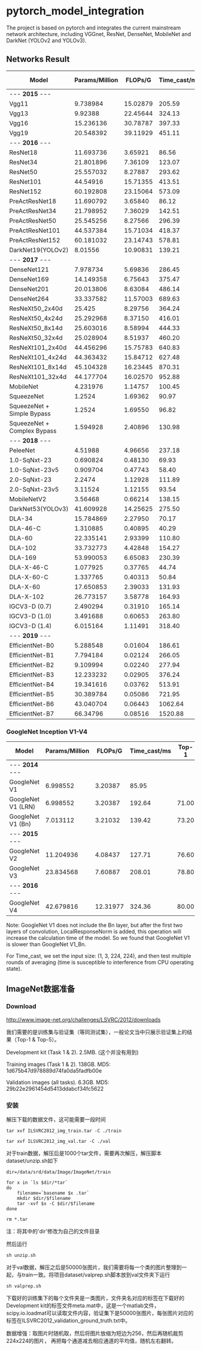 # pytorch_model_integration
The project is based on pytorch and integrates the current mainstream 
network architecture, including VGGnet, ResNet, DenseNet, 
MobileNet and DarkNet (YOLOv2 and YOLOv3).

## Networks Result
| Model       | Params/Million | FLOPs/G  | Time_cast/ms | Top-1 | Top-5 |
| ----------- | -------------- | -------- | ------------ | ----- | ----- |
| --- **2015** --- |
| Vgg11       | 9.738984       | 15.02879  | 205.59       | 70.4  | 89.6  |
| Vgg13       | 9.92388        | 22.45644 | 324.13       | 71.3  | 90.1  |
| Vgg16       | 15.236136      | 30.78787 | 397.33       | 74.4  | 91.9  |
| Vgg19       | 20.548392      | 39.11929 | 451.11       | 74.5  | 92.0  |
| --- **2016** --- |
| ResNet18    | 11.693736      | 3.65921  | 86.56       |       |       |
| ResNet34    | 21.801896      | 7.36109  | 123.07       | 75.81 | 92.6  |
| ResNet50    | 25.557032      | 8.27887  | 293.62       | 77.15 | 93.29 |
| ResNet101   | 44.54916       | 15.71355 | 413.51       | 78.25 | 93.95 |
| ResNet152   | 60.192808      | 23.15064 | 573.09       | 78.57 | 94.29 |
| PreActResNet18    | 11.690792      | 3.65840  | 86.12 |       |       |
| PreActResNet34    | 21.798952      | 7.36029  | 142.51 |       |       |
| PreActResNet50    | 25.545256      | 8.27566  | 296.39 |       |       |
| PreActResNet101   | 44.537384      | 15.71034  | 418.37 |       |       |
| PreActResNet152   | 60.181032      | 23.14743 | 578.81 | 78.90 | 94.50 |
| DarkNet19(YOLOv2)| 8.01556   | 10.90831  | 139.21       |       |       |
| --- **2017** --- |
| DenseNet121 | 7.978734       | 5.69836  | 286.45       |       |       |
| DenseNet169 | 14.149358      | 6.75643  | 375.47       |       |       |
| DenseNet201 | 20.013806      | 8.63084  | 486.14       |       |       |
| DenseNet264 | 33.337582      | 11.57003 | 689.63       |       |       |
|ResNeXt50_2x40d|25.425|8.29756|364.24|77.00||
|ResNeXt50_4x24d|25.292968|8.37150|416.01|77.40||
|ResNeXt50_8x14d|25.603016|8.58994|444.33|77.70||
|ResNeXt50_32x4d|25.028904 | 8.51937|460.20|77.80||
|ResNeXt101_2x40d|44.456296|15.75783|640.83|78.3||
|ResNeXt101_4x24d| 44.363432| 15.84712|627.48|78.6||
|ResNeXt101_8x14d|45.104328|16.23445|870.31|78.7||
|ResNeXt101_32x4d|44.177704|16.02570|952.88|78.8||
| MobileNet   | 4.231976       | 1.14757  | 100.45        | 70.60 |       |
| SqueezeNet  | 1.2524         | 1.69362  | 90.97       | 57.50  | 80.30  |
| SqueezeNet + Simple Bypass   | 1.2524   | 1.69550  | 96.82|60.40| 82.50  |
| SqueezeNet + Complex Bypass  | 1.594928 | 2.40896  |130.98 |58.80| 82.00 |
| --- **2018** --- |
| PeleeNet    | 4.51988        | 4.96656  | 237.18       | 72.6  | 90.6  |
| 1.0-SqNxt-23  |0.690824      | 0.48130  | 69.93        | 59.05 | 82.60 |
| 1.0-SqNxt-23v5|0.909704      | 0.47743  | 58.40        | 59.24 | 82.41 |
| 2.0-SqNxt-23  |2.2474        | 1.12928  | 111.89       | 67.18 | 88.17 |
| 2.0-SqNxt-23v5|3.11524       | 1.12155  | 93.54        | 67.44 | 88.20 |
| MobileNetV2 | 3.56468        | 0.66214  | 138.15       | 74.07 |       |
| DarkNet53(YOLOv3)| 41.609928 | 14.25625 | 275.50       |       |       |
| DLA-34      | 15.784869      | 2.27950 | 70.17        |       |       |
| DLA-46-C    | 1.310885       | 0.40895  | 40.29        | 64.9  | 86.7  |
| DLA-60      | 22.335141      | 2.93399  | 110.80       |       |       |
| DLA-102     | 33.732773      | 4.42848  | 154.27       |       |       |
| DLA-169     | 53.990053      | 6.65083  | 230.39       |       |       |
| DLA-X-46-C  | 1.077925       | 0.37765  | 44.74        | 66.0  | 87.0  |
| DLA-X-60-C  | 1.337765       | 0.40313  | 50.84        | 68.0  | 88.4  |
| DLA-X-60    | 17.650853      | 2.39033  | 131.93       |       |       |
| DLA-X-102   | 26.773157      | 3.58778  | 164.93       |       |       |
| IGCV3-D (0.7) |2.490294 |0.31910|165.14 |68.45| |
| IGCV3-D (1.0) |3.491688 |0.60653|263.80 |72.20| |
| IGCV3-D (1.4) |6.015164 |1.11491|318.40 |74.70| |
| --- **2019** --- |
| EfficientNet-B0 |5.288548 |0.01604 |186.61 |76.30|93.20|
| EfficientNet-B1 |7.794184 |0.02124 |266.05 |78.80|94.40|
| EfficientNet-B2 |9.109994 |0.02240 |277.94 |79.80|94.90|
| EfficientNet-B3 |12.233232 |0.02905 | 376.24 |81.10|95.50|
| EfficientNet-B4 |19.341616 |0.03762 |513.91 |82.60|96.30|
| EfficientNet-B5 |30.389784 |0.05086 |721.95 |83.30|96.70|
| EfficientNet-B6 |43.040704 |0.06443 |1062.64 |84.00|96.90|
| EfficientNet-B7 |66.34796 |0.08516 |1520.88 |84.40|97.10|

### GoogleNet Inception V1-V4

| Model       | Params/Million | FLOPs/G  | Time_cast/ms | Top-1 | Top-5 |
| ----------- | -------------- | -------- | ------------ | ----- | ----- |
| --- **2014** --- |
| GoogleNet V1 |6.998552 |3.20387   |85.95|||
| GoogleNet V1 (LRN)|6.998552 |3.20387   |192.64|71.00|90.80|
| GoogleNet V1 (Bn)|7.013112|3.21032 |139.42|73.20||
| --- **2015** --- |
| GoogleNet V2|11.204936|4.08437   |127.71|76.60||
| GoogleNet V3|23.834568|7.60887   |208.01|78.80|94.40|
| --- **2016** --- |
| GoogleNet V4|42.679816|12.31977  |324.36|80.00|95.10|

Note: GoogleNet V1 does not include the Bn layer, but after the first two layers of convolution, LocalResponseNorm is added, 
this operation will increase the calculation time of the model. So we found that GoogleNet V1 is slower than GoogleNet V1_Bn.

For Time_cast, we set the input size: (1, 3, 224, 224), and then test multiple rounds of averaging 
(time is susceptible to interference from CPU operating state).

## ImageNet数据准备
### Download
http://www.image-net.org/challenges/LSVRC/2012/downloads

我们需要的是训练集与验证集（等同测试集），一般论文当中只展示验证集上的结果（Top-1 & Top-5）。

 Development kit (Task 1 & 2). 2.5MB. (这个并没有用到)

 Training images (Task 1 & 2). 138GB. MD5: 1d675b47d978889d74fa0da5fadfb00e

 Validation images (all tasks). 6.3GB. MD5: 29b22e2961454d5413ddabcf34fc5622

### 安装
解压下载的数据文件，这可能需要一段时间

    tar xvf ILSVRC2012_img_train.tar -C ./train

    tar xvf ILSVRC2012_img_val.tar -C ./val

对于train数据，解压后是1000个tar文件，需要再次解压，解压脚本dataset/unzip.sh如下

    dir=/data/srd/data/Image/ImageNet/train
    
    for x in `ls $dir/*tar`
    do
        filename=`basename $x .tar`
        mkdir $dir/$filename
        tar -xvf $x -C $dir/$filename
    done
    
    rm *.tar

注：将其中的'dir'修改为自己的文件目录

然后运行

    sh unzip.sh

对于val数据，解压之后是50000张图片，我们需要将每一个类的图片整理到一起，与train一致。将项目dataset/valprep.sh脚本放到val文件夹下运行

    sh valprep.sh

下载好的训练集下的每个文件夹是一类图片，文件夹名对应的标签在下载好的Development kit的标签文件meta.mat中，这是一个matlab文件，scipy.io.loadmat可以读取文件内容，验证集下是50000张图片，每张图片对应的标签在ILSVRC2012_validation_ground_truth.txt中。

数据增强：取图片时随机取，然后将图片放缩为短边为256，然后再随机裁剪224x224的图片，
再把每个通道减去相应通道的平均值，随机左右翻转。